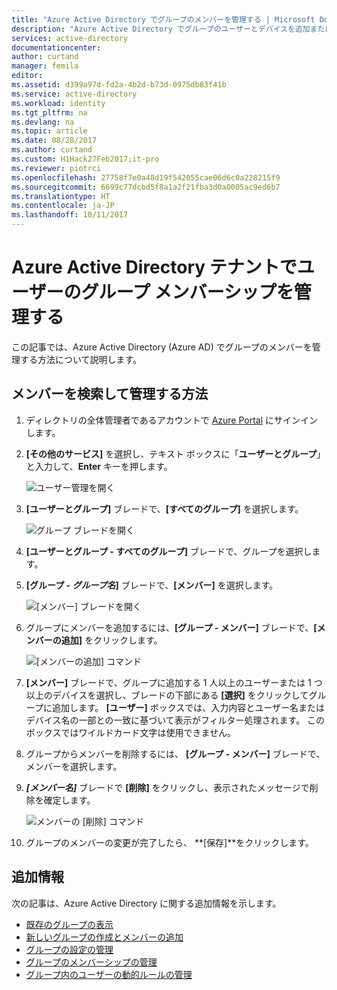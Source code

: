 ```yaml
---
title: "Azure Active Directory でグループのメンバーを管理する | Microsoft Docs"
description: "Azure Active Directory でグループのユーザーとデバイスを追加または削除する方法"
services: active-directory
documentationcenter: 
author: curtand
manager: femila
editor: 
ms.assetid: d399a97d-fd2a-4b2d-b73d-0975db83f41b
ms.service: active-directory
ms.workload: identity
ms.tgt_pltfrm: na
ms.devlang: na
ms.topic: article
ms.date: 08/28/2017
ms.author: curtand
ms.custom: H1Hack27Feb2017;it-pro
ms.reviewer: piotrci
ms.openlocfilehash: 27758f7e0a48d19f542055cae06d6c0a228215f9
ms.sourcegitcommit: 6699c77dcbd5f8a1a2f21fba3d0a0005ac9ed6b7
ms.translationtype: HT
ms.contentlocale: ja-JP
ms.lasthandoff: 10/11/2017
---
```

# <a name="manage-group-membership-for-users-in-your-azure-active-directory-tenant"></a>Azure Active Directory テナントでユーザーのグループ メンバーシップを管理する
この記事では、Azure Active Directory (Azure AD) でグループのメンバーを管理する方法について説明します。

## <a name="how-do-i-find-the-members-and-manage-them"></a>メンバーを検索して管理する方法
1. ディレクトリの全体管理者であるアカウントで [Azure Portal](https://portal.azure.com) にサインインします。
2. **[その他のサービス]** を選択し、テキスト ボックスに「**ユーザーとグループ**」と入力して、**Enter** キーを押します。

   ![ユーザー管理を開く](./media/active-directory-groups-members-azure-portal/search-user-management.png)
3. **[ユーザーとグループ]** ブレードで、**[すべてのグループ]** を選択します。

   ![グループ ブレードを開く](./media/active-directory-groups-members-azure-portal/view-groups-blade.png)
4. **[ユーザーとグループ - すべてのグループ]** ブレードで、グループを選択します。
5. **[グループ - *グループ名*]** ブレードで、**[メンバー]** を選択します。

   ![[メンバー] ブレードを開く](./media/active-directory-groups-members-azure-portal/view-group-members.png)
6. グループにメンバーを追加するには、**[グループ - メンバー]** ブレードで、**[メンバーの追加]** をクリックします。

   ![[メンバーの追加] コマンド](./media/active-directory-groups-members-azure-portal/add-group-members-command.png)
7. **[メンバー]** ブレードで、グループに追加する 1 人以上のユーザーまたは 1 つ以上のデバイスを選択し、ブレードの下部にある **[選択]** をクリックしてグループに追加します。 **[ユーザー]** ボックスでは、入力内容とユーザー名またはデバイス名の一部との一致に基づいて表示がフィルター処理されます。 このボックスではワイルドカード文字は使用できません。
8. グループからメンバーを削除するには、 **[グループ - メンバー]** ブレードで、メンバーを選択します。
9. ***[メンバー名]*** ブレードで **[削除]** をクリックし、表示されたメッセージで削除を確定します。

   ![メンバーの [削除] コマンド](./media/active-directory-groups-members-azure-portal/remove-group-members-command.png)
10. グループのメンバーの変更が完了したら、 **[保存]**をクリックします。

## <a name="additional-information"></a>追加情報
次の記事は、Azure Active Directory に関する追加情報を示します。

* [既存のグループの表示](active-directory-groups-view-azure-portal.md)
* [新しいグループの作成とメンバーの追加](active-directory-groups-create-azure-portal.md)
* [グループの設定の管理](active-directory-groups-settings-azure-portal.md)
* [グループのメンバーシップの管理](active-directory-groups-membership-azure-portal.md)
* [グループ内のユーザーの動的ルールの管理](active-directory-groups-dynamic-membership-azure-portal.md)
